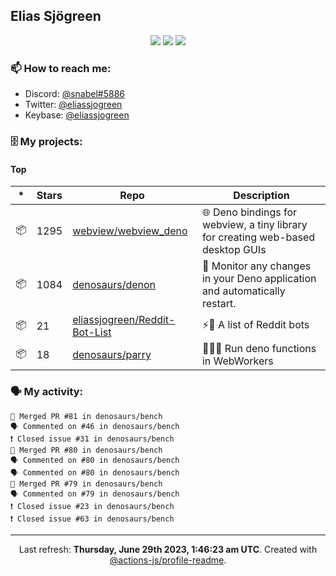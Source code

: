 ## Elias Sjögreen

<p align="center">
  <img src="https://img.shields.io/badge/🎂-dec. 2003-success" />
  <img src="https://img.shields.io/badge/🌎-Stockholm-informational" />
  <img src="https://img.shields.io/badge/👦-He/Him-informational" />
</p>

### 📫 How to reach me:

- Discord: [@snabel#5886](https://discord.com/users/267978757799673866)
- Twitter: [@eliassjogreen](https://twitter.com/eliassjogreen)
- Keybase: [@eliassjogreen](https://keybase.io/eliassjogreen)

### 🗄 My projects:

#### Top
|*|Stars|Repo|Description|
|---|---|---|---|
| 📦 | 1295 | [webview/webview_deno](https://github.com/webview/webview_deno) | 🌐 Deno bindings for webview, a tiny library for creating web-based desktop GUIs |
| 📦 | 1084 | [denosaurs/denon](https://github.com/denosaurs/denon) | 👀 Monitor any changes in your Deno application and automatically restart. |
| 📦 | 21 | [eliassjogreen/Reddit-Bot-List](https://github.com/eliassjogreen/Reddit-Bot-List) | ⚡️🤖 A list of Reddit bots |
| 📦 | 18 | [denosaurs/parry](https://github.com/denosaurs/parry) | 👷🏽‍♂️ Run deno functions in WebWorkers |

### 🗣 My activity:

```
🎉 Merged PR #81 in denosaurs/bench
🗣 Commented on #46 in denosaurs/bench
❗️ Closed issue #31 in denosaurs/bench
🎉 Merged PR #80 in denosaurs/bench
🗣 Commented on #80 in denosaurs/bench
🗣 Commented on #80 in denosaurs/bench
🎉 Merged PR #79 in denosaurs/bench
🗣 Commented on #79 in denosaurs/bench
❗️ Closed issue #23 in denosaurs/bench
❗️ Closed issue #63 in denosaurs/bench
```

------------
<p align="center">Last refresh: <b>Thursday, June 29th 2023, 1:46:23 am UTC</b>. Created with <a href=https://github.com/marketplace/actions/profile-readme>@actions-js/profile-readme</a>.</p>
